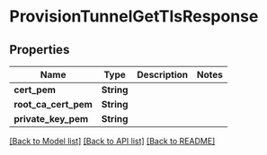 # ProvisionTunnelGetTlsResponse

## Properties

Name | Type | Description | Notes
------------ | ------------- | ------------- | -------------
**cert_pem** | **String** |  | 
**root_ca_cert_pem** | **String** |  | 
**private_key_pem** | **String** |  | 

[[Back to Model list]](../README.md#documentation-for-models) [[Back to API list]](../README.md#documentation-for-api-endpoints) [[Back to README]](../README.md)


